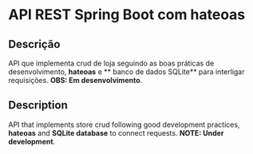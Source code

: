 # API REST Spring Boot com hateoas
## Descrição
API que implementa crud de loja seguindo as boas práticas de desenvolvimento, **hateoas** e ** banco de dados SQLite** para interligar requisições.
**OBS: Em desenvolvimento**.

## Description
API that implements store crud following good development practices, **hateoas** and **SQLite database** to connect requests.
**NOTE: Under development**.
